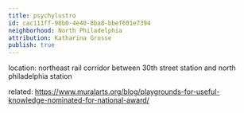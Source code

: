 ```yaml
---
title: psychylustro
id: cac111ff-98b0-4e40-8ba8-bbef601e7394
neighborhood: North Philadelphia
attribution: Katharina Grosse
publish: true
---
```


location: northeast rail corridor between 30th street station and north philadelphia station


            
related: https://www.muralarts.org/blog/playgrounds-for-useful-knowledge-nominated-for-national-award/




            